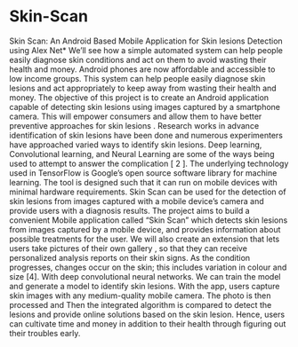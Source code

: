 # Skin-Scan
Skin Scan: An Android Based Mobile Application for Skin lesions Detection using Alex Net*
We’ll see how a simple automated system can help people easily diagnose skin conditions and act on them to avoid wasting their health and money. Android phones are now affordable 
and accessible to low income groups. This system can help people easily diagnose skin lesions and act appropriately to keep away from wasting their health and money. The objective
of this project is to create an Android application capable of detecting skin lesions using images captured by a smartphone camera. This will empower consumers and allow them to have
better preventive approaches for skin lesions . Research works in advance identification of skin lesions have been done and numerous experimenters have approached varied ways to identify skin lesions. Deep learning, Convolutional learning, and
Neural Learning are some of the ways being used to attempt to answer the complication [ 2 ]. The underlying technology used in TensorFlow is Google’s open source software library
for machine learning. The tool is designed such that it can run on mobile devices with minimal hardware requirements. Skin Scan can be used for the detection of skin lesions from images captured with a mobile device’s camera and provide users with a diagnosis results. The project aims to build a convenient
Mobile application called “Skin Scan” which detects skin lesions from images captured by a mobile device, and provides information about possible treatments for the user. We will also
create an extension that lets users take pictures of their own gallery , so that they can receive personalized analysis reports on their skin signs. As the condition progresses, changes occur
on the skin; this includes variation in colour and size [4]. With deep convolutional neural networks. We can train the model and generate a model to identify skin lesions. With the app,
users capture skin images with any medium-quality mobile camera. The photo is then processed and Then the integrated algorithm is compared to detect the lesions and provide online
solutions based on the skin lesion. Hence, users can cultivate time and money in addition to their health through figuring out their troubles early.
